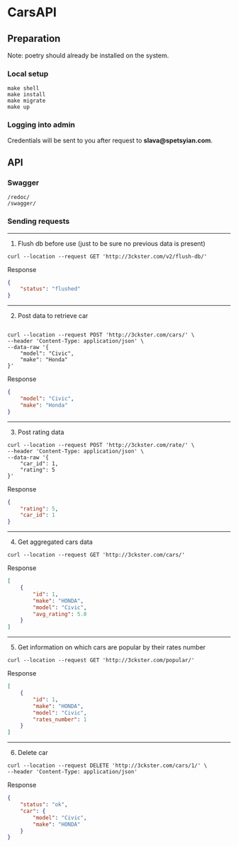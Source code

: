 # CarsAPI

## Preparation

Note: poetry should already be installed on the system.

### Local setup
~~~
make shell
make install
make migrate
make up
~~~

### Logging into admin

Credentials will be sent to you after request to __slava@spetsyian.com__.

## API

### Swagger
~~~
/redoc/
/swagger/
~~~

### Sending requests

---
1. Flush db before use (just to be sure no previous data is present)
~~~
curl --location --request GET 'http://3ckster.com/v2/flush-db/'
~~~
Response
~~~ json
{
    "status": "flushed"
}
~~~

---
2. Post data to retrieve car
~~~

curl --location --request POST 'http://3ckster.com/cars/' \
--header 'Content-Type: application/json' \
--data-raw '{
    "model": "Civic",
    "make": "Honda"
}'
~~~
Response
~~~ json
{
    "model": "Civic",
    "make": "Honda"
}
~~~

---
3. Post rating data
~~~
curl --location --request POST 'http://3ckster.com/rate/' \
--header 'Content-Type: application/json' \
--data-raw '{
    "car_id": 1,
    "rating": 5
}'
~~~
Response
~~~ json
{
    "rating": 5,
    "car_id": 1
}
~~~

---
4. Get aggregated cars data
~~~
curl --location --request GET 'http://3ckster.com/cars/'
~~~
Response
~~~ json
[
    {
        "id": 1,
        "make": "HONDA",
        "model": "Civic",
        "avg_rating": 5.0
    }
]
~~~

---
5. Get information on which cars are popular by their rates number
~~~
curl --location --request GET 'http://3ckster.com/popular/'
~~~
Response
~~~ json
[
    {
        "id": 1,
        "make": "HONDA",
        "model": "Civic",
        "rates_number": 1
    }
]
~~~

---
6. Delete car
~~~
curl --location --request DELETE 'http://3ckster.com/cars/1/' \
--header 'Content-Type: application/json'
~~~
Response
~~~ json
{
    "status": "ok",
    "car": {
        "model": "Civic",
        "make": "HONDA"
    }
}
~~~


